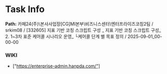 # Task Info

**Path:** 카페24(주)\본사사업장\[CG]MI본부\비즈니스센터\엔터프라이즈코칭2팀 / srkim08 / [332605] 지표 기반 코칭 스크립트 구성 _ 지표 기반 코칭 스크립트 구성_ 2. 1~3차 표준 케어콜 시나리오 운영_ └케어콜 단계 별 목표 정의 / 2025-09-01_00-00-00

### WIKI
- ["https://enterprise-admin.hanpda.com/"]


